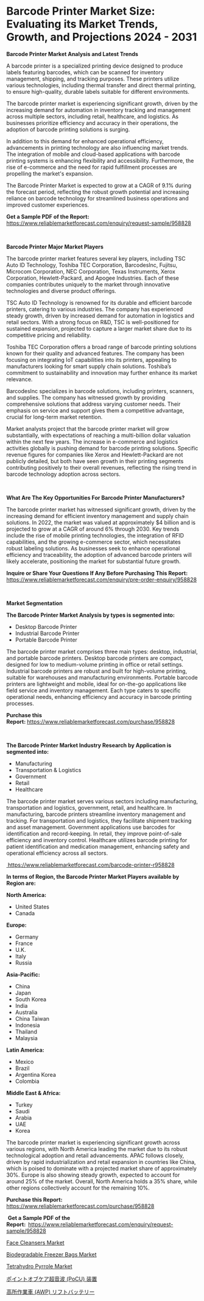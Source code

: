 <p><h1>Barcode Printer Market Size: Evaluating its Market Trends, Growth, and Projections 2024 - 2031</h1></p><p><strong>Barcode Printer Market Analysis and Latest Trends</strong></p>
<p><p>A barcode printer is a specialized printing device designed to produce labels featuring barcodes, which can be scanned for inventory management, shipping, and tracking purposes. These printers utilize various technologies, including thermal transfer and direct thermal printing, to ensure high-quality, durable labels suitable for different environments.</p><p>The barcode printer market is experiencing significant growth, driven by the increasing demand for automation in inventory tracking and management across multiple sectors, including retail, healthcare, and logistics. As businesses prioritize efficiency and accuracy in their operations, the adoption of barcode printing solutions is surging.</p><p>In addition to this demand for enhanced operational efficiency, advancements in printing technology are also influencing market trends. The integration of mobile and cloud-based applications with barcode printing systems is enhancing flexibility and accessibility. Furthermore, the rise of e-commerce and the need for rapid fulfillment processes are propelling the market's expansion.</p><p>The Barcode Printer Market is expected to grow at a CAGR of 9.1% during the forecast period, reflecting the robust growth potential and increasing reliance on barcode technology for streamlined business operations and improved customer experiences.</p></p>
<p><strong>Get a Sample PDF of the Report:&nbsp;</strong> <a href="https://www.reliablemarketforecast.com/enquiry/request-sample/958828">https://www.reliablemarketforecast.com/enquiry/request-sample/958828</a></p>
<p>&nbsp;</p>
<p><strong>Barcode Printer Major Market Players</strong></p>
<p><p>The barcode printer market features several key players, including TSC Auto ID Technology, Toshiba TEC Corporation, BarcodesInc, Fujitsu, Microcom Corporation, NEC Corporation, Texas Instruments, Xerox Corporation, Hewlett-Packard, and Apogee Industries. Each of these companies contributes uniquely to the market through innovative technologies and diverse product offerings.</p><p>TSC Auto ID Technology is renowned for its durable and efficient barcode printers, catering to various industries. The company has experienced steady growth, driven by increased demand for automation in logistics and retail sectors. With a strong focus on R&D, TSC is well-positioned for sustained expansion, projected to capture a larger market share due to its competitive pricing and reliability.</p><p>Toshiba TEC Corporation offers a broad range of barcode printing solutions known for their quality and advanced features. The company has been focusing on integrating IoT capabilities into its printers, appealing to manufacturers looking for smart supply chain solutions. Toshiba’s commitment to sustainability and innovation may further enhance its market relevance.</p><p>BarcodesInc specializes in barcode solutions, including printers, scanners, and supplies. The company has witnessed growth by providing comprehensive solutions that address varying customer needs. Their emphasis on service and support gives them a competitive advantage, crucial for long-term market retention.</p><p>Market analysts project that the barcode printer market will grow substantially, with expectations of reaching a multi-billion dollar valuation within the next few years. The increase in e-commerce and logistics activities globally is pushing demand for barcode printing solutions. Specific revenue figures for companies like Xerox and Hewlett-Packard are not publicly detailed, but both have seen growth in their printing segments contributing positively to their overall revenues, reflecting the rising trend in barcode technology adoption across sectors.</p></p>
<p>&nbsp;</p>
<p><strong>What Are The Key Opportunities For Barcode Printer Manufacturers?</strong></p>
<p><p>The barcode printer market has witnessed significant growth, driven by the increasing demand for efficient inventory management and supply chain solutions. In 2022, the market was valued at approximately $4 billion and is projected to grow at a CAGR of around 6% through 2030. Key trends include the rise of mobile printing technologies, the integration of RFID capabilities, and the growing e-commerce sector, which necessitates robust labeling solutions. As businesses seek to enhance operational efficiency and traceability, the adoption of advanced barcode printers will likely accelerate, positioning the market for substantial future growth.</p></p>
<p><strong>Inquire or Share Your Questions If Any Before Purchasing This Report:</strong> <a href="https://www.reliablemarketforecast.com/enquiry/pre-order-enquiry/958828">https://www.reliablemarketforecast.com/enquiry/pre-order-enquiry/958828</a></p>
<p>&nbsp;</p>
<p><strong>Market Segmentation</strong></p>
<p><strong>The Barcode Printer Market Analysis by types is segmented into:</strong></p>
<p><ul><li>Desktop Barcode Printer</li><li>Industrial Barcode Printer</li><li>Portable Barcode Printer</li></ul></p>
<p><p>The barcode printer market comprises three main types: desktop, industrial, and portable barcode printers. Desktop barcode printers are compact, designed for low to medium-volume printing in office or retail settings. Industrial barcode printers are robust and built for high-volume printing, suitable for warehouses and manufacturing environments. Portable barcode printers are lightweight and mobile, ideal for on-the-go applications like field service and inventory management. Each type caters to specific operational needs, enhancing efficiency and accuracy in barcode printing processes.</p></p>
<p><strong>Purchase this Report:&nbsp;</strong><a href="https://www.reliablemarketforecast.com/purchase/958828">https://www.reliablemarketforecast.com/purchase/958828</a></p>
<p>&nbsp;</p>
<p><strong>The Barcode Printer Market Industry Research by Application is segmented into:</strong></p>
<p><ul><li>Manufacturing</li><li>Transportation & Logistics</li><li>Government</li><li>Retail</li><li>Healthcare</li></ul></p>
<p><p>The barcode printer market serves various sectors including manufacturing, transportation and logistics, government, retail, and healthcare. In manufacturing, barcode printers streamline inventory management and tracking. For transportation and logistics, they facilitate shipment tracking and asset management. Government applications use barcodes for identification and record-keeping. In retail, they improve point-of-sale efficiency and inventory control. Healthcare utilizes barcode printing for patient identification and medication management, enhancing safety and operational efficiency across all sectors.</p></p>
<p><a href="https://www.reliablemarketforecast.com/barcode-printer-r958828">&nbsp;https://www.reliablemarketforecast.com/barcode-printer-r958828</a></p>
<p><strong>In terms of Region, the Barcode Printer Market Players available by Region are:</strong></p>
<p>
    <p> <strong> North America: </strong>
        <ul>
            <li>United States</li>
            <li>Canada</li>
        </ul>
        </p> 
    <p> <strong> Europe: </strong>
        <ul>
            <li>Germany</li>
            <li>France</li>
            <li>U.K.</li>
            <li>Italy</li>
            <li>Russia</li>
        </ul>
        </p> 
    <p> <strong> Asia-Pacific: </strong>
        <ul>
            <li>China</li>
            <li>Japan</li>
            <li>South Korea</li>
            <li>India</li>
            <li>Australia</li>
            <li>China Taiwan</li>
            <li>Indonesia</li>
            <li>Thailand</li>
            <li>Malaysia</li>
        </ul>
        </p> 
    <p> <strong> Latin America: </strong>
        <ul>
            <li>Mexico</li>
            <li>Brazil</li>
            <li>Argentina Korea</li>
            <li>Colombia</li>
        </ul>
        </p> 
    <p> <strong> Middle East & Africa: </strong>
        <ul>
            <li>Turkey</li>
            <li>Saudi</li>
            <li>Arabia</li>
            <li>UAE</li>
            <li>Korea</li>
        </ul>
    </p>
    </p>
<p><p>The barcode printer market is experiencing significant growth across various regions, with North America leading the market due to its robust technological adoption and retail advancements. APAC follows closely, driven by rapid industrialization and retail expansion in countries like China, which is poised to dominate with a projected market share of approximately 30%. Europe is also showing steady growth, expected to account for around 25% of the market. Overall, North America holds a 35% share, while other regions collectively account for the remaining 10%.</p></p>
<p><strong>Purchase this Report: </strong><a href="https://www.reliablemarketforecast.com/purchase/958828">https://www.reliablemarketforecast.com/purchase/958828</a></p>
<p>&nbsp;<strong>Get a Sample PDF of the Report:&nbsp;&nbsp;</strong><a href="https://www.reliablemarketforecast.com/enquiry/request-sample/958828">https://www.reliablemarketforecast.com/enquiry/request-sample/958828</a></p>
<p><strong></strong></p>
<p><p><a href="https://medium.com/@charityrice1939/the-face-cleansers-market-prioritizes-cost-control-and-efficiency-enhancement-8e31e6296db1">Face Cleansers Market</a></p><p><a href="https://www.linkedin.com/pulse/strategic-roadmap-success-global-biodegradable-freezer-ffsrf?trackingId=ygMc1goLSBGoYByHEb8zOQ%3D%3D">Biodegradable Freezer Bags Market</a></p><p><a href="https://issuu.com/reportprime-2/docs/tetrahydro-pyrrole-market-size-2030_d938253965ce3b">Tetrahydro Pyrrole Market</a></p><p><a href="https://medium.com/@jolyongue8huy/point-of-care-ultrasound-pocus-device-market-%E3%81%AF-%E3%82%B3%E3%82%B9%E3%83%88%E7%AE%A1%E7%90%86%E3%81%A8%E5%8A%B9%E7%8E%87%E5%90%91%E4%B8%8A%E3%82%92%E5%84%AA%E5%85%88%E3%81%97%E3%81%BE%E3%81%99-%E3%81%95%E3%82%89%E3%81%AB-%E5%A0%B1%E5%91%8A%E6%9B%B8%E3%81%AF%E5%B8%82%E5%A0%B4%E3%81%AE%E9%9C%80%E8%A6%81%E9%9D%A2%E3%81%A8%E4%BE%9B%E7%B5%A6%E9%9D%A2%E3%81%AE%E4%B8%A1%E6%96%B9%E3%82%92%E3%82%AB%E3%83%90%E3%83%BC%E3%81%97%E3%81%A6%E3%81%84%E3%81%BE%E3%81%99-e4bb79b45777">ポイントオブケア超音波 (PoCU) 装置</a></p><p><a href="https://medium.com/@jolyongue8huy/aerial-work-platform-awp-lift-battery-market-%E3%81%AF-%E3%82%B3%E3%82%B9%E3%83%88%E7%AE%A1%E7%90%86%E3%81%A8%E5%8A%B9%E7%8E%87%E5%90%91%E4%B8%8A%E3%82%92%E5%84%AA%E5%85%88%E3%81%97%E3%81%BE%E3%81%99-%E3%81%95%E3%82%89%E3%81%AB-%E5%A0%B1%E5%91%8A%E6%9B%B8%E3%81%AF%E5%B8%82%E5%A0%B4%E3%81%AE%E9%9C%80%E8%A6%81%E9%9D%A2%E3%81%A8%E4%BE%9B%E7%B5%A6%E9%9D%A2%E3%81%AE%E4%B8%A1%E6%96%B9%E3%82%92%E3%82%AB%E3%83%90%E3%83%BC%E3%81%97%E3%81%A6%E3%81%84%E3%81%BE%E3%81%99-80a4c53b8600">高所作業車 (AWP) リフトバッテリー</a></p></p>